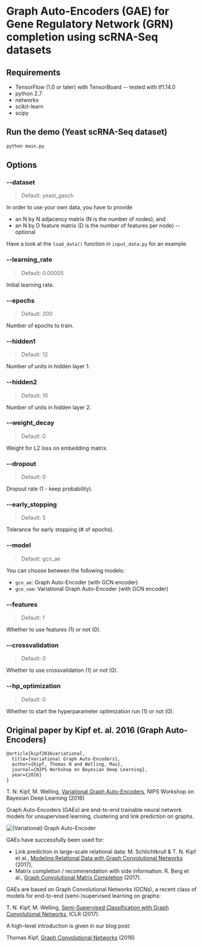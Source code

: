 Graph Auto-Encoders (GAE) for Gene Regulatory Network (GRN) completion using scRNA-Seq datasets
============ 

## Requirements
* TensorFlow (1.0 or later) with TensorBoard -- tested with tf1.14.0
* python 2.7
* networkx
* scikit-learn
* scipy

## Run the demo (Yeast scRNA-Seq dataset)

```bash
python main.py
```

## Options

### --dataset
> Default: yeast_gasch

In order to use your own data, you have to provide 
* an N by N adjacency matrix (N is the number of nodes), and
* an N by D feature matrix (D is the number of features per node) -- optional

Have a look at the `load_data()` function in `input_data.py` for an example.

### --learning_rate
> Default: 0.00005

Initial learning rate.

### --epochs
> Default: 200

Number of epochs to train.

### --hidden1
> Default: 12

Number of units in hidden layer 1.

### --hidden2
> Default: 10

Number of units in hidden layer 2.

### --weight_decay
> Default: 0

Weight for L2 loss on embedding matrix.

### --dropout
> Default: 0

Dropout rate (1 - keep probability).

### --early_stopping
> Default: 5

Tolerance for early stopping (# of epochs).

### --model
> Default: gcn_ae

You can choose between the following models: 
* `gcn_ae`: Graph Auto-Encoder (with GCN encoder)
* `gcn_vae`: Variational Graph Auto-Encoder (with GCN encoder)

### --features
> Default: 1

Whether to use features (1) or not (0).

### --crossvalidation
> Default: 0

Whether to use crossvalidation (1) or not (0).

### --hp_optimization
> Default: 0

Whether to start the hyperparameter optimization run (1) or not (0).

## Original paper by Kipf et. al. 2016 (Graph Auto-Encoders)

```
@article{kipf2016variational,
  title={Variational Graph Auto-Encoders},
  author={Kipf, Thomas N and Welling, Max},
  journal={NIPS Workshop on Bayesian Deep Learning},
  year={2016}
}
```
T. N. Kipf, M. Welling, [Variational Graph Auto-Encoders](https://arxiv.org/abs/1611.07308), NIPS Workshop on Bayesian Deep Learning (2016)

Graph Auto-Encoders (GAEs) are end-to-end trainable neural network models for unsupervised learning, clustering and link prediction on graphs. 

![(Variational) Graph Auto-Encoder](figure.png)

GAEs have successfully been used for:
* Link prediction in large-scale relational data: M. Schlichtkrull & T. N. Kipf et al., [Modeling Relational Data with Graph Convolutional Networks](https://arxiv.org/abs/1703.06103) (2017),
* Matrix completion / recommendation with side information: R. Berg et al., [Graph Convolutional Matrix Completion](https://arxiv.org/abs/1706.02263) (2017).


GAEs are based on Graph Convolutional Networks (GCNs), a recent class of models for end-to-end (semi-)supervised learning on graphs:

T. N. Kipf, M. Welling, [Semi-Supervised Classification with Graph Convolutional Networks](https://arxiv.org/abs/1609.02907), ICLR (2017). 

A high-level introduction is given in our blog post:

Thomas Kipf, [Graph Convolutional Networks](http://tkipf.github.io/graph-convolutional-networks/) (2016)
